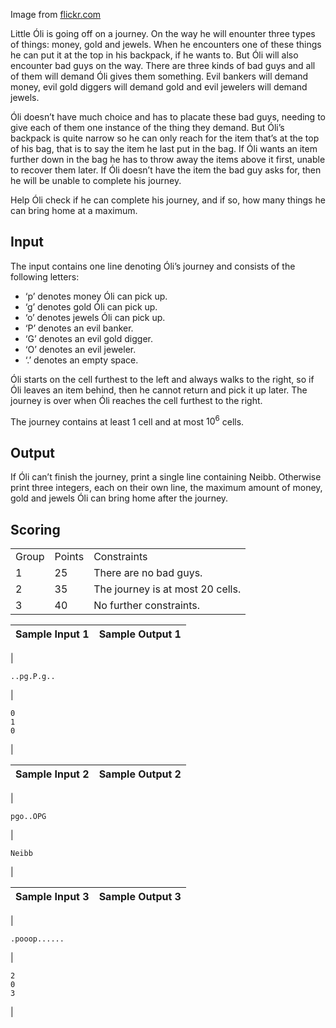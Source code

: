 <!-- ![/problems/iceland.leidangur/file/statement/en/img-0001.jpg](/problems/iceland.leidangur/file/statement/en/img-0001.jpg) -->

Image from [flickr.com](https://flic.kr/p/AQgXd4)

Little Óli is going off on a journey. On the way he will
enounter three types of things: money, gold and jewels. When he
encounters one of these things he can put it at the top in his
backpack, if he wants to. But Óli will also encounter bad guys
on the way. There are three kinds of bad guys and all of them
will demand Óli gives them something. Evil bankers will demand
money, evil gold diggers will demand gold and evil jewelers
will demand jewels.

Óli doesn’t have much choice and has to placate these bad
guys, needing to give each of them one instance of the thing
they demand. But Óli’s backpack is quite narrow so he can only
reach for the item that’s at the top of his bag, that is to say
the item he last put in the bag. If Óli wants an item further
down in the bag he has to throw away the items above it first,
unable to recover them later. If Óli doesn’t have the item the
bad guy asks for, then he will be unable to complete his
journey.

Help Óli check if he can complete his journey, and if so,
how many things he can bring home at a maximum.

## Input

The input contains one line denoting Óli’s journey and
consists of the following letters:

- ‘p’ denotes money Óli can pick
  up.
- ‘g’ denotes gold Óli can pick
  up.
- ‘o’ denotes jewels Óli can
  pick up.
- ‘P’ denotes an evil
  banker.
- ‘G’ denotes an evil gold
  digger.
- ‘O’ denotes an evil
  jeweler.
- ‘.’ denotes an empty
  space.

Óli starts on the cell furthest to the left and always walks
to the right, so if Óli leaves an item behind, then he cannot
return and pick it up later. The journey is over when Óli
reaches the cell furthest to the right.

The journey contains at least $1$ cell and at most $10^6$ cells.

## Output

If Óli can’t finish the journey, print a single line
containing Neibb. Otherwise print
three integers, each on their own line, the maximum amount of
money, gold and jewels Óli can bring home after the
journey.

## Scoring

|       |        |                                    |
| ----- | ------ | ---------------------------------- |
| Group | Points | Constraints                        |
| 1     | 25     | There are no bad guys.             |
| 2     | 35     | The journey is at most $20$ cells. |
| 3     | 40     | No further constraints.            |

| Sample Input 1 | Sample Output 1 |
| -------------- | --------------- |

|

```
..pg.P.g..

```

|

```
0
1
0

```

|

| Sample Input 2 | Sample Output 2 |
| -------------- | --------------- |

|

```
pgo..OPG

```

|

```
Neibb

```

|

| Sample Input 3 | Sample Output 3 |
| -------------- | --------------- |

|

```
.pooop......

```

|

```
2
0
3

```

|
